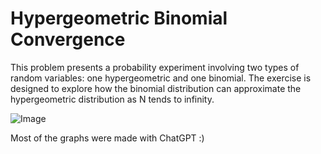 # Hypergeometric Binomial Convergence
This problem presents a probability experiment involving two types of random variables: one hypergeometric and one binomial. The exercise is designed to explore how the binomial distribution can approximate the hypergeometric distribution as N tends to infinity.

![Image](https://github.com/user-attachments/assets/46c5b431-0782-4174-b366-50a5e01935ef)

Most of the graphs were made with ChatGPT :)
